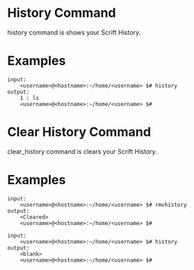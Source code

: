 # History Command

history command is shows your Scrift History. 

# Examples 

```
input:
    <username>@<hostname>:~/home/<username> $# history
output:
    1 : ls 
    <username>@<hostname>:~/home/<username> $# 
```

# Clear History Command

clear_history command is clears your Scrift History.

# Examples

```
input:
    <username>@<hostname>:~/home/<username> $# rmvhistory
output:
    <Cleared>
    <username>@<hostname>:~/home/<username> $# 
```

```
input:
    <username>@<hostname>:~/home/<username> $# history
output:
    <blank>
    <username>@<hostname>:~/home/<username> $# 
```
